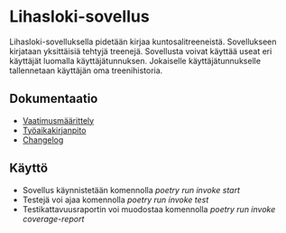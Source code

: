 # Lihasloki-sovellus

Lihasloki-sovelluksella pidetään kirjaa kuntosalitreeneistä. Sovellukseen kirjataan yksittäisiä tehtyjä treenejä. Sovellusta voivat käyttää useat eri käyttäjät luomalla käyttäjätunnuksen. Jokaiselle käyttäjätunnukselle tallennetaan käyttäjän oma treenihistoria.

## Dokumentaatio

- [Vaatimusmäärittely](./dokumentaatio/vaatimusmaarittely.md)
- [Työaikakirjanpito](./dokumentaatio/tuntikirjanpito.md)
- [Changelog](./dokumentaatio/changelog.md)

## Käyttö
- Sovellus käynnistetään komennolla *poetry run invoke start*
- Testejä voi ajaa komennolla *poetry run invoke test*
- Testikattavuusraportin voi muodostaa komennolla *poetry run invoke coverage-report*
